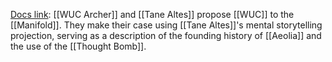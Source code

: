[Docs link](https://docs.google.com/document/d/1-D5Bceouj3hkk3V1mQGC1e2jamHkYlOJx8jAB4n5LwI/edit?tab=t.0):
[[WUC Archer]] and [[Tane Altes]] propose [[WUC]] to the [[Manifold]]. They make their case using [[Tane Altes]]'s mental storytelling projection, serving as a description of the founding history of [[Aeolia]] and the use of the [[Thought Bomb]].